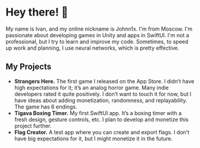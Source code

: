 # Hey there! 👋  
My name is Ivan, and my online nickname is Johnn1x. I'm from Moscow. I'm passionate about developing games in Unity and apps in SwiftUI. I'm not a professional, but I try to learn and improve my code. Sometimes, to speed up work and planning, I use neural networks, which is pretty effective.

## My Projects
- **Strangers Here.** The first game I released on the App Store. I didn’t have high expectations for it; it’s an analog horror game. Many indie developers rated it quite positively. I don’t want to touch it for now, but I have ideas about adding monetization, randomness, and replayability. The game has 6 endings.
- **Tigava Boxing Timer.** My first SwiftUI app. It’s a boxing timer with a fresh design, gesture controls, etc. I plan to develop and monetize this project further.
- **Flag Creator.** A test app where you can create and export flags. I don’t have big expectations for it, but I might monetize it in the future.
